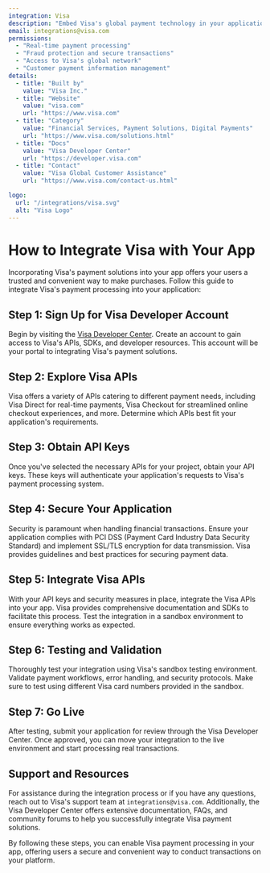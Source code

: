 ```yaml
---
integration: Visa
description: "Embed Visa's global payment technology in your application to provide users with secure, rapid, and seamless transaction experiences. "
email: integrations@visa.com
permissions:
  - "Real-time payment processing"
  - "Fraud protection and secure transactions"
  - "Access to Visa's global network"
  - "Customer payment information management"
details:
  - title: "Built by"
    value: "Visa Inc."
  - title: "Website"
    value: "visa.com"
    url: "https://www.visa.com"
  - title: "Category"
    value: "Financial Services, Payment Solutions, Digital Payments"
    url: "https://www.visa.com/solutions.html"
  - title: "Docs"
    value: "Visa Developer Center"
    url: "https://developer.visa.com"
  - title: "Contact"
    value: "Visa Global Customer Assistance"
    url: "https://www.visa.com/contact-us.html"

logo:
  url: "/integrations/visa.svg"
  alt: "Visa Logo"
---
```


# How to Integrate Visa with Your App

Incorporating Visa's payment solutions into your app offers your users a trusted and convenient way to make purchases. Follow this guide to integrate Visa's payment processing into your application:

## Step 1: Sign Up for Visa Developer Account

Begin by visiting the [Visa Developer Center](https://developer.visa.com/). Create an account to gain access to Visa's APIs, SDKs, and developer resources. This account will be your portal to integrating Visa's payment solutions.

## Step 2: Explore Visa APIs

Visa offers a variety of APIs catering to different payment needs, including Visa Direct for real-time payments, Visa Checkout for streamlined online checkout experiences, and more. Determine which APIs best fit your application's requirements.

## Step 3: Obtain API Keys

Once you've selected the necessary APIs for your project, obtain your API keys. These keys will authenticate your application's requests to Visa's payment processing system.

## Step 4: Secure Your Application

Security is paramount when handling financial transactions. Ensure your application complies with PCI DSS (Payment Card Industry Data Security Standard) and implement SSL/TLS encryption for data transmission. Visa provides guidelines and best practices for securing payment data.

## Step 5: Integrate Visa APIs

With your API keys and security measures in place, integrate the Visa APIs into your app. Visa provides comprehensive documentation and SDKs to facilitate this process. Test the integration in a sandbox environment to ensure everything works as expected.

## Step 6: Testing and Validation

Thoroughly test your integration using Visa's sandbox testing environment. Validate payment workflows, error handling, and security protocols. Make sure to test using different Visa card numbers provided in the sandbox.

## Step 7: Go Live

After testing, submit your application for review through the Visa Developer Center. Once approved, you can move your integration to the live environment and start processing real transactions.

## Support and Resources

For assistance during the integration process or if you have any questions, reach out to Visa's support team at `integrations@visa.com`. Additionally, the Visa Developer Center offers extensive documentation, FAQs, and community forums to help you successfully integrate Visa payment solutions.

By following these steps, you can enable Visa payment processing in your app, offering users a secure and convenient way to conduct transactions on your platform.
